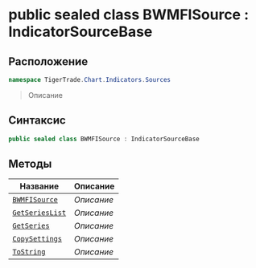 
# public sealed class BWMFISource : IndicatorSourceBase
## Расположение
```csharp
namespace TigerTrade.Chart.Indicators.Sources
```



> Описание

## Синтаксис
```csharp
public sealed class BWMFISource : IndicatorSourceBase
```


## Методы
| Название | Описание |
| --- | --- |
| [`BWMFISource`](./BWMFISource.cs/Методы/BWMFISource.md) | *Описание* |
| [`GetSeriesList`](./BWMFISource.cs/Методы/GetSeriesList.md) | *Описание* |
| [`GetSeries`](./BWMFISource.cs/Методы/GetSeries.md) | *Описание* |
| [`CopySettings`](./BWMFISource.cs/Методы/CopySettings.md) | *Описание* |
| [`ToString`](./BWMFISource.cs/Методы/ToString.md) | *Описание* |



